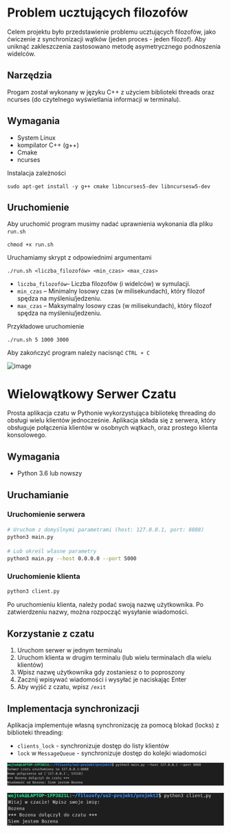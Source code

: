 # Problem ucztujących filozofów
Celem projektu było przedstawienie problemu ucztujących filozofów, jako ćwiczenie z synchronizacji wątków (jeden proces - jeden filozof). Aby uniknąć zakleszczenia zastosowano metodę asymetrycznego podnoszenia widelców.

## Narzędzia
Progam został wykonany w języku C++ z użyciem biblioteki threads oraz ncurses (do czytelnego wyświetlania informacji w terminalu).

## Wymagania
- System Linux
- kompilator C++ (g++)
- Cmake
- ncurses

Instalacja zależności
```
sudo apt-get install -y g++ cmake libncurses5-dev libncursesw5-dev
```

## Uruchomienie
Aby uruchomić program musimy nadać uprawnienia wykonania dla pliku `run.sh`
```
chmod +x run.sh
```
Uruchamiamy skrypt z odpowiednimi argumentami
```
./run.sh <liczba_filozofów> <min_czas> <max_czas>
```
- `liczba_filozofów`– Liczba filozofów (i widelców) w symulacji.
- `min_czas` – Minimalny losowy czas (w milisekundach), który filozof spędza na myśleniu/jedzeniu.
- `max_czas` – Maksymalny losowy czas (w milisekundach), który filozof spędza na myśleniu/jedzeniu.

Przykładowe uruchomienie
```
./run.sh 5 1000 3000
```

Aby zakończyć program należy nacisnąć `CTRL + C`

![image](https://github.com/user-attachments/assets/ad7e7d4b-b71c-4d6e-b155-f7f55c8637d8)

# Wielowątkowy Serwer Czatu

Prosta aplikacja czatu w Pythonie wykorzystująca bibliotekę threading do obsługi wielu klientów jednocześnie. Aplikacja składa się z serwera, który obsługuje połączenia klientów w osobnych wątkach, oraz prostego klienta konsolowego.

## Wymagania

- Python 3.6 lub nowszy

## Uruchamianie

### Uruchomienie serwera

```bash
# Uruchom z domyślnymi parametrami (host: 127.0.0.1, port: 8888)
python3 main.py

# Lub określ własne parametry
python3 main.py --host 0.0.0.0 --port 5000
```

### Uruchomienie klienta

```bash
python3 client.py
```

Po uruchomieniu klienta, należy podać swoją nazwę użytkownika. Po zatwierdzeniu nazwy, można rozpocząć wysyłanie wiadomości.

## Korzystanie z czatu

1. Uruchom serwer w jednym terminalu
2. Uruchom klienta w drugim terminalu (lub wielu terminalach dla wielu klientów)
3. Wpisz nazwę użytkownika gdy zostaniesz o to poproszony
4. Zacznij wpisywać wiadomości i wysyłać je naciskając Enter
5. Aby wyjść z czatu, wpisz `/exit`

## Implementacja synchronizacji

Aplikacja implementuje własną synchronizację za pomocą blokad (locks) z biblioteki threading:

- `clients_lock` - synchronizuje dostęp do listy klientów
- `lock` w `MessageQueue` - synchronizuje dostęp do kolejki wiadomości

![alt text](image.png)

![alt text](image-1.png)